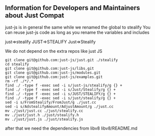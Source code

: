 ## Information for Developers and Maintainers about Just Compat

just-js is in general the same while we renamed the global to stealify
You can reuse just-js code as long as you rename the variables and includes

just=>stealify
JUST=>STEALIFY
Just=>Stealify

We do not depend on the extra repos like just JS

```
git clone git@github.com:just-js/just.git ./stealify
cd stealify
git clone git@github.com:just-js/libs.git
git clone git@github.com:just-js/modules.git
git clone git@github.com:just-js/examples.git
rm -rf ./*/.*
find ./ -type f -exec sed -i s/just-js/stealify/g {} +
find ./ -type f -exec sed -i s/Just/Stealify/g {} +
find ./ -type f -exec sed -i s/JUST/STEALIFY/g {} +
find ./ -type f -exec sed -i s/just/stealify/g {} +
sed -i s/FromStealify/FromJust/g ./just.cc 
sed -i s/AdstealifyAmount/AdjustAmount/g ./just.cc 
mv ./just/just.cc ./just/stealify.cc
mv ./just/just.h ./just/stealify.h
mv ./just/just.js ./just/stealify.js
```

after that we need the dependencies from libv8
libv8/README.md